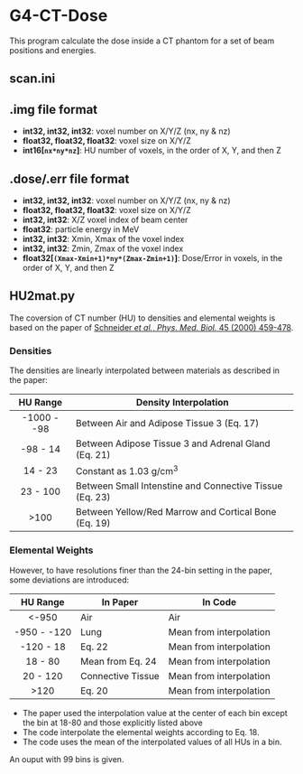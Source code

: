 # G4-CT-Dose
This program calculate the dose inside a CT phantom for a set of beam positions and energies.

## scan.ini

## .img file format
* **int32, int32, int32**: voxel number on X/Y/Z (nx, ny & nz)
* **float32, float32, float32**: voxel size on X/Y/Z
* **int16[`nx*ny*nz`]**: HU number of voxels, in the order of X, Y, and then Z

## .dose/.err file format
* **int32, int32, int32**: voxel number on X/Y/Z (nx, ny & nz)
* **float32, float32, float32**: voxel size on X/Y/Z
* **int32, int32**: X/Z voxel index of beam center
* **float32**: particle energy in MeV
* **int32, int32**: Xmin, Xmax of the voxel index
* **int32, int32**: Zmin, Zmax of the voxel index
* **float32[`(Xmax-Xmin+1)*ny*(Zmax-Zmin+1)`]**: Dose/Error in voxels, in the order of X, Y, and then Z

## HU2mat.py
The coversion of CT number (HU) to densities and elemental weights is based on the paper of [Schneider _et al._, _Phys. Med. Biol._ 45 (2000) 459-478](https://doi.org/10.1088/0031-9155/45/2/314).  
### Densities
The densities are linearly interpolated between materials as described in the paper:

HU Range | Density Interpolation
  :---:  |----------------
-1000 - -98 | Between Air and Adipose Tissue 3 (Eq. 17)
-98 - 14 | Between Adipose Tissue 3 and Adrenal Gland (Eq. 21)
14 - 23 | Constant as 1.03 g/cm<sup>3</sup>
23 - 100 | Between Small Intenstine and Connective Tissue (Eq. 23)
\>100 | Between Yellow/Red Marrow and Cortical Bone (Eq. 19)

### Elemental Weights
However, to have resolutions finer than the 24-bin setting in the paper, some deviations are introduced:

HU Range | In Paper | In Code
  :---:  |----------|--------
<-950 | Air | Air
-950 - -120 | Lung | Mean from interpolation
-120 - 18 | Eq. 22 | Mean from interpolation
18 - 80 | Mean from Eq. 24 | Mean from interpolation
20 - 120 | Connective Tissue | Mean from interpolation
\>120 | Eq. 20 | Mean from interpolation

* The paper used the interpolation value at the center of each bin except the bin at 18-80 and those explicitly listed above
* The code interpolate the elemental weights according to Eq. 18.
* The code uses the mean of the interpolated values of all HUs in a bin.

An ouput with 99 bins is given.